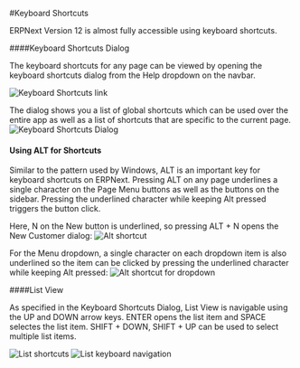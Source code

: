 <!-- add-breadcrumbs -->
#Keyboard Shortcuts

ERPNext Version 12 is almost fully accessible using keyboard shortcuts.

####Keyboard Shortcuts Dialog

The keyboard shortcuts for any page can be viewed by opening the keyboard shortcuts dialog from the Help dropdown on the navbar.

<img alt="Keyboard Shortcuts link" class="screenshot" src="{{docs_base_url}}/assets/img/articles/keyboard-shortcuts-link.png">

The dialog shows you a list of global shortcuts which can be used over the entire app as well as a list of shortcuts that are specific to the current page.
<img alt="Keyboard Shortcuts Dialog"  class="screenshot" src="{{docs_base_url}}/assets/img/articles/keyboard-shortcuts-dialog.png">


#### Using ALT for Shortcuts

Similar to the pattern used by Windows, ALT is an important key for keyboard shortcuts on ERPNext. Pressing ALT on any page underlines a single character on the Page Menu buttons as well as the buttons on the sidebar. Pressing the underlined character while keeping Alt pressed triggers the button click.

Here, N on the New button is underlined, so pressing ALT + N opens the New Customer dialog:
<img alt="Alt shortcut" class="screenshot" src="{{docs_base_url}}/assets/img/articles/keyboard-shortcuts-alt.gif">

For the Menu dropdown, a single character on each dropdown item is also underlined so the item can be clicked by pressing the underlined character while keeping Alt pressed:
<img alt="Alt shortcut for dropdown" class="screenshot" src="{{docs_base_url}}/assets/img/articles/keyboard-shortcuts-alt-dropdown.gif">


####List View

As specified in the Keyboard Shortcuts Dialog, List View is navigable using the UP and DOWN arrow keys. ENTER opens the list item and SPACE selectes the list item. SHIFT + DOWN, SHIFT + UP can be used to select multiple list items.

<img alt="List shortcuts"  class="screenshot" src="{{docs_base_url}}/assets/img/articles/keyboard-shortcuts-dialog-list.png">


<img alt="List keyboard navigation"  class="screenshot" src="{{docs_base_url}}/assets/img/articles/keyboard-shortcuts-list-view.gif">



<!-- markdown -->